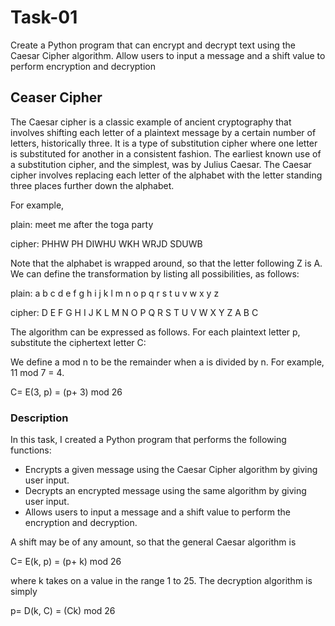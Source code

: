 # Task-01
Create a Python program that can encrypt and decrypt text using the Caesar Cipher algorithm. Allow users to input a message and a shift value to perform encryption and decryption

## Ceaser Cipher
The Caesar cipher is a classic example of ancient cryptography that involves shifting each letter of a plaintext message by a certain number of letters, historically three.  It is a type of substitution cipher where one letter is substituted for another in a consistent fashion. The earliest known use of a substitution cipher, and the simplest, was by Julius Caesar. The Caesar cipher involves replacing each letter of the alphabet with the letter standing three places further down the alphabet.

For example,

plain: meet me after the toga party

cipher: PHHW PH DIWHU WKH WRJD SDUWB

Note that the alphabet is wrapped around, so that the letter following Z is A. We can define the transformation by listing all possibilities, as follows:

plain: a b c d e f g h i j k l m n o p q r s t u v w x y z

cipher: D E F G H I J K L M N O P Q R S T U V W X Y Z A B C

The algorithm can be expressed as follows. For each plaintext letter p, substitute the ciphertext letter C:

We define a mod n to be the remainder when a is divided by n. For example, 11 mod 7 = 4.

C= E(3, p) = (p+ 3) mod 26

### Description
In this task, I created a Python program that performs the following functions:

- Encrypts a given message using the Caesar Cipher algorithm by giving user input.
- Decrypts an encrypted message using the same algorithm by giving user input.
- Allows users to input a message and a shift value to perform the encryption and decryption.

A shift may be of any amount, so that the general Caesar algorithm is

C= E(k, p) = (p+ k) mod 26

where k takes on a value in the range 1 to 25. The decryption algorithm is simply

p= D(k, C) = (Ck) mod 26
